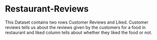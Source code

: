 # Restaurant-Reviews
This Dataset contains two rows Customer Reviews and Liked. Customer reviews tells us about the reviews given by the customers for a food in restaurant and liked column tells about whether they liked the food or not.
